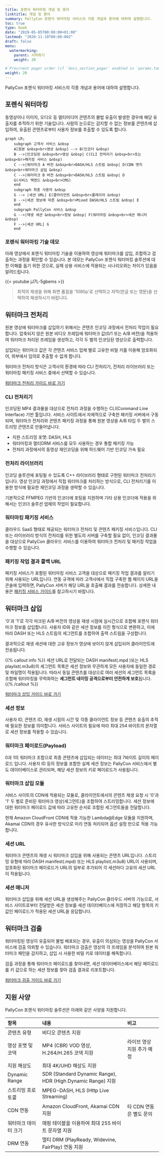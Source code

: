```yaml
---
title: 포렌식 워터마킹 개념 및 용어
linktitle: 개념 및 용어
summary: PallyCon 포렌식 워터마킹 서비스의 각종 개념과 용어에 대하여 설명합니다.
toc: true
type: book
date: "2019-05-05T00:00:00+01:00"
lastmod: "2020-11-10T00:00:00Z"
draft: false
menu:
  watermarking:
    parent: 시작하기
    weight: 20

# Prev/next pager order (if `docs_section_pager` enabled in `params.toml`)
weight: 20
---
```


PallyCon 포렌식 워터마킹 서비스의 각종 개념과 용어에 대하여 설명합니다.

## 포렌식 워터마킹

동영상이나 이미지, 오디오 등 멀티미디어 콘텐츠의 불법 유출이 발생한 경우에 해당 유출자를 추적하기 위한 기술입니다. 사람의 눈으로는 감지할 수 없는 정보를 콘텐츠에 삽입하여, 유출된 콘텐츠로부터 사용자 정보를 추출할 수 있도록 합니다.

```mermaid
graph LR;
    subgraph 고객사 서비스 &nbsp
    A[원본 &nbsp<br>영상 &nbsp] --> B(인코더 &nbsp)
    B -->|인코딩된 &nbsp<br>영상 &nbsp| C(CLI 전처리기 &nbsp<br>또는 &nbsp<br>패키징 서비스 &nbsp)
    C -->|워터마크 A 버전 &nbsp<br>DASH/HLS 스트림 &nbsp| D(CDN 엣지 &nbsp<br>워터마크 삽입 &nbsp)
    C -->|워터마크 B 버전 &nbsp<br>DASH/HLS 스트림 &nbsp| D
    G(서비스 백엔드 &nbsp<br>CMS)
    end
    subgraph 최종 사용자 &nbsp
    G --> |세션 URL| E(클라이언트 &nbsp<br>플레이어 &nbsp)
    D -->|세션 정보에 따른 &nbsp<br>Mixed DASH/HLS 스트림 &nbsp| E
    end
    subgraph PallyCon 서비스 &nbsp
    G -->|재생 세션 &nbsp<br>정보 &nbsp| F(워터마킹 &nbsp<br>세션 매니저 &nbsp)
    F -->|세션 URL| G
    end
```

### 포렌식 워터마킹 기술 데모

아래 영상에서 포렌식 워터마킹 기술을 이용하여 영상에 워터마크를 삽입, 조합하고 검출하는 과정을 확인할 수 있습니다. 본 데모는 PallyCon 포렌식 워터마킹 솔루션에 대한 이해를 돕기 위한 것으로, 실제 상용 서비스에 적용되는 시나리오와는 차이가 있음을 알려드립니다.

{{< youtube jJ7L-5gbems >}}

> 최적의 재생을 위해 화면 품질을 '1080p'로 선택하고 자막(한글 또는 영문)을 선택하여 재생하시기 바랍니다.

## 워터마크 전처리

원본 영상에 워터마크를 삽입하기 위해서는 콘텐츠 인코딩 과정에서 전처리 작업이 필요합니다. 압축되지 않은 원본 비디오 프레임에 워터마크 값(0/1 또는 A/B 버전)을 적용하여 워터마크 처리된 프레임을 생성하고, 각각 두 벌의 인코딩된 영상으로 출력합니다.

삽입되는 워터마크 값은 각 콘텐츠 서비스 업체 별로 고유한 비밀 키를 이용해 암호화되어, 외부에서 임의로 추출할 수 없게 합니다.

워터마크 전처리 방식은 고객사의 환경에 따라 CLI 전처리기, 전처리 라이브러리 또는 워터마킹 패키징 서비스 중에서 선택할 수 있습니다.

<a href="../../preprocessing/" target="_self" class="btn btn-primary">워터마크 전처리 가이드 바로 가기</a>

### CLI 전처리기

인코딩된 MP4 결과물을 대상으로 전처리 과정을 수행하는 CLI(Command Line Interface) 기반 툴입니다. 서비스 사이트에서 자체적으로 구축한 패키징 서버에서 구동되며, 워터마크 전처리와 콘텐츠 패키징 과정을 통해 원본 영상을 A/B 타입 두 벌의 스트리밍 콘텐츠로 만들어냅니다.

- 지원 스트리밍 포맷: DASH, HLS
- 워터마킹과 멀티DRM 서비스를 모두 사용하는 경우 통합 패키징 가능
- 전처리 과정에서의 동영상 재인코딩을 위해 하드웨어 기반 인코딩 가속 필요

### 전처리 라이브러리

인코딩 솔루션에 포팅될 수 있도록 C++ 라이브러리 형태로 구현된 워터마크 전처리기입니다. 영상 인코딩 과정에서 직접 워터마크를 처리하는 방식으로, CLI 전처리기를 이용한 방식에 필요한 재인코딩 과정을 생략할 수 있습니다.

기본적으로 FFMPEG 기반의 인코더에 포팅을 지원하며 기타 상용 인코더에 적용을 위해서는 인코더 솔루션 업체의 작업이 필요합니다.

### 워터마킹 패키징 서비스

클라우드 SaaS 형태로 제공되는 워터마크 전처리 및 콘텐츠 패키징 서비스입니다. CLI 또는 라이브러리 방식의 전처리를 위한 별도의 서버를 구축할 필요 없이, 인코딩 결과물을 대상으로 PallyCon 클라우드 서비스를 이용하여 워터마크 전처리 및 패키징 작업을 수행할 수 있습니다.

### 패키징 작업 결과 콜백 URL

패키징 서비스가 포함된 워터마킹 서비스 고객을 대상으로 패키징 작업 결과를 알리기 위해 사용되는 URL입니다. 연동 규격에 따라 고객사에서 직접 구축한 웹 페이지 URL을 콘솔에 입력하면, PallyCon 서버가 해당 URL을 호출해 결과를 전송합니다. 상세한 내용은 [패키징 서비스 가이드](../../preprocessing/packaging-service)를 참고하시기 바랍니다.

## 워터마크 삽입

'0'과 '1'로 각각 마크된 A/B 버전의 영상을 재생 시점에 실시간으로 조합해 포렌식 워터마크 정보를 삽입합니다. 사용자 ID와 같은 세션 정보를 이진 형식으로 변환하고, 이에 따라 DASH 또는 HLS 스트림의 세그먼트를 조합하여 출력 스트림을 구성합니다.

결과적으로 재생 세션에 대한 고유 정보가 영상에 보이지 않게 삽입되어 클라이언트에 전송됩니다.

{{% callout info %}}
세션 URL로 전달되는 DASH manifest(.mpd )또는 HLS playlist(.m3u8)의 세그먼트 목록은 세션 정보와 무관하게 모든 사용자에 동일한 경로 및 파일명이 적용됩니다. 따라서 동일 콘텐츠를 대상으로 여러 세션의 세그먼트 목록을 조합해 워터마킹을 무력화하는 **세그먼트 네이밍 공격으로부터 안전하게 보호**됩니다.
{{% /callout %}}

<a href="../../embedding/" target="_self" class="btn btn-primary">워터마크 삽입 가이드 바로 가기</a>

### 세션 정보

사용자 ID, 콘텐츠 ID, 재생 시점의 시간 및 각종 클라이언트 정보 등 콘텐츠 유출의 추적에 필요한 정보를 의미합니다. 서비스 사이트의 필요에 따라 최대 254 바이트의 문자열로 세션 정보를 적용할 수 있습니다.

### 워터마크 페이로드(Payload)

0과 1의 워터마크 조합으로 최종 콘텐츠에 삽입되는 데이터는 최대 7바이트 길이의 페이로드 입니다. 사용자 ID 등의 정보를 포함한 실제 세션 정보는 PallyCon 서비스에서 별도 데이터베이스로 관리되며, 해당 세션 정보의 키로 페이로드가 사용됩니다.

### 워터마크 삽입 모듈

서비스 사이트의 CDN에 적용되는 모듈로, 클라이언트에서의 콘텐츠 재생 요청 시 '0'과 '1' 두 벌로 준비된 워터마크 영상(세그먼트)을 조합하여 스트리밍합니다. 세션 정보에 대한 워터마크 페이로드 값에 따라 고유한 순서로 조합된 세그먼트들을 전달합니다.

현재 Amazon CloudFront CDN에 적용 가능한 Lambda@Edge 모듈을 지원하며, Akamai CDN의 경우 유사한 방식으로 미리 연동 처리되어 옵션 설정 만으로 적용 가능합니다.

### 세션 URL

워터마크 콘텐츠의 재생 시 워터마크 삽입을 위해 사용되는 콘텐츠 URL입니다. 스트리밍 유형에 따라 DASH manifest(.mpd) 또는 HLS playlist(.m3u8) URL이 사용되며, 암호화된 워터마크 페이로드가 URL의 일부로 추가되어 각 세션마다 고유의 세션 URL이 적용됩니다.

### 세션 매니저

워터마크 삽입을 위해 세션 URL을 생성해주는 PallyCon 클라우드 서버의 기능으로, 서비스 사이트로부터 전달받은 세션 정보를 세션 데이터베이스에 저장하고 해당 항목의 키 값인 페이로드가 적용된 세션 URL을 응답합니다.

## 워터마크 검출

워터마킹된 영상이 유출되어 불법 배포되는 경우, 유출이 의심되는 영상을 PallyCon 서비스에 검출 의뢰할 수 있습니다. 워터마크 검출은 영상의 각 프레임을 분석하여 원본 워터마크 패턴을 감지하고, 삽입 시 사용한 비밀 키로 데이터를 해독합니다.

검출 과정을 통해 워터마크 페이로드를 찾아내면, 세션 데이터베이스에서 해당 페이로드를 키 값으로 하는 세션 정보를 찾아 검출 결과로 리포트합니다.

<a href="../../detecting/" target="_self" class="btn btn-primary">워터마크 검출 가이드 바로 가기</a>

## 지원 사양

PallyCon 포렌식 워터마킹 솔루션은 아래와 같은 사양을 지원합니다.

| 항목 | 내용 | 비고 |
| :--- | :-- | :--- |
| 콘텐츠 유형 | 비디오 콘텐츠 지원 | |
| 영상 포맷 및 코덱 | MP4 (CBR) VOD 영상, H.264/H.265 코덱 지원 | 라이브 영상 지원 추가 예정 |
| 지원 해상도 | 최대 4K/UHD 해상도 지원 | |
| Dynamic Range | SDR (Standard Dynamic Range), HDR (High Dynamic Range) 지원 |  |
| 스트리밍 프로토콜 | MPEG-DASH, HLS (Http Live Streaming) | |
| CDN 연동 | Amazon CloudFront, Akamai CDN 지원 | 타 CDN 연동은 별도 문의 |
| 워터마크 데이터 크기 | 매핑 테이블을 이용하여 최대 255 바이트 문자열 지원 | |
| DRM 연동 | 멀티 DRM (PlayReady, Widevine, FairPlay) 연동 지원 | |
